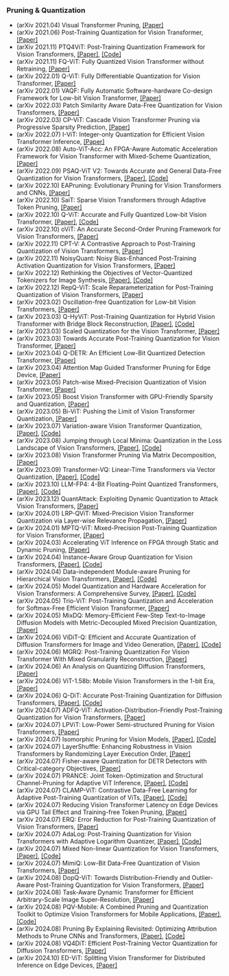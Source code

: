 
### Pruning & Quantization
- (arXiv 2021.04) Visual Transformer Pruning, [[Paper]](https://arxiv.org/pdf/2104.08500.pdf)
- (arXiv 2021.06) Post-Training Quantization for Vision Transformer, [[Paper]](https://arxiv.org/pdf/2106.14156.pdf)
- (arXiv 2021.11) PTQ4ViT: Post-Training Quantization Framework for Vision Transformers, [[Paper]](https://arxiv.org/pdf/2111.12293.pdf), [[Code]](https://github.com/hahnyuan/PTQ4ViT)
- (arXiv 2021.11) FQ-ViT: Fully Quantized Vision Transformer without Retraining, [[Paper]](https://arxiv.org/pdf/2111.15127.pdf)
- (arXiv 2022.01) Q-ViT: Fully Differentiable Quantization for Vision Transformer, [[Paper]](https://arxiv.org/pdf/2201.07703.pdf)
- (arXiv 2022.01) VAQF: Fully Automatic Software-hardware Co-design Framework for Low-bit Vision Transformer, [[Paper]](https://arxiv.org/pdf/2201.06618.pdf)
- (arXiv 2022.03) Patch Similarity Aware Data-Free Quantization for Vision Transformers, [[Paper]](https://arxiv.org/pdf/2203.02250.pdf)
- (arXiv 2022.03) CP-ViT: Cascade Vision Transformer Pruning via Progressive Sparsity Prediction, [[Paper]](https://arxiv.org/pdf/2203.04570.pdf)
- (arXiv 2022.07) I-ViT: Integer-only Quantization for Efficient Vision Transformer Inference, [[Paper]](https://arxiv.org/pdf/2207.01405.pdf)
- (arXiv 2022.08) Auto-ViT-Acc: An FPGA-Aware Automatic Acceleration Framework for Vision Transformer with Mixed-Scheme Quantization, [[Paper]](https://arxiv.org/pdf/2208.05163.pdf)
- (arXiv 2022.09) PSAQ-ViT V2: Towards Accurate and General Data-Free Quantization for Vision Transformers, [[Paper]](https://arxiv.org/pdf/2209.05687.pdf), [[Code]](https://github.com/zkkli/PSAQ-ViT)
- (arXiv 2022.10) EAPruning: Evolutionary Pruning for Vision Transformers and CNNs, [[Paper]](https://arxiv.org/pdf/2210.00181.pdf)
- (arXiv 2022.10) SaiT: Sparse Vision Transformers through Adaptive Token Pruning, [[Paper]](https://arxiv.org/pdf/2210.05832.pdf)
- (arXiv 2022.10) Q-ViT: Accurate and Fully Quantized Low-bit Vision Transformer, [[Paper]](https://arxiv.org/pdf/2210.06707.pdf), [[Code]](https://github.com/YanjingLi0202/Q-ViT)
- (arXiv 2022.10) oViT: An Accurate Second-Order Pruning Framework for Vision Transformers, [[Paper]](https://arxiv.org/pdf/2210.09223.pdf)
- (arXiv 2022.11) CPT-V: A Contrastive Approach to Post-Training Quantization of Vision Transformers, [[Paper]](https://arxiv.org/pdf/2211.09643.pdf)
- (arXiv 2022.11) NoisyQuant: Noisy Bias-Enhanced Post-Training Activation Quantization for Vision Transformers, [[Paper]](https://arxiv.org/pdf/2211.16056.pdf)
- (arXiv 2022.12) Rethinking the Objectives of Vector-Quantized Tokenizers for Image Synthesis, [[Paper]](https://arxiv.org/pdf/2212.03185.pdf), [[Code]](https://github.com/TencentARC/BasicVQ-GEN)
- (arXiv 2022.12) RepQ-ViT: Scale Reparameterization for Post-Training Quantization of Vision Transformers, [[Paper]](https://arxiv.org/pdf/2212.08254.pdf)
- (arXiv 2023.02) Oscillation-free Quantization for Low-bit Vision Transformers, [[Paper]](https://arxiv.org/pdf/2302.02210.pdf)
- (arXiv 2023.03) Q-HyViT: Post-Training Quantization for Hybrid Vision Transformer with Bridge Block Reconstruction, [[Paper]](https://arxiv.org/pdf/2303.12557.pdf), [[Code]](https://github.com/Q-HyViT)
- (arXiv 2023.03) Scaled Quantization for the Vision Transformer, [[Paper]](https://arxiv.org/pdf/2303.13601.pdf)
- (arXiv 2023.03) Towards Accurate Post-Training Quantization for Vision Transformer, [[Paper]](https://arxiv.org/pdf/2303.14341.pdf)
- (arXiv 2023.04) Q-DETR: An Efficient Low-Bit Quantized Detection Transformer, [[Paper]](https://arxiv.org/pdf/2304.00253.pdf)
- (arXiv 2023.04) Attention Map Guided Transformer Pruning for Edge Device, [[Paper]](https://arxiv.org/pdf/2304.01452.pdf)
- (arXiv 2023.05) Patch-wise Mixed-Precision Quantization of Vision Transformer, [[Paper]](https://arxiv.org/pdf/2305.06559.pdf)
- (arXiv 2023.05) Boost Vision Transformer with GPU-Friendly Sparsity and Quantization, [[Paper]](https://arxiv.org/pdf/2305.10727.pdf)
- (arXiv 2023.05) Bi-ViT: Pushing the Limit of Vision Transformer Quantization, [[Paper]](https://arxiv.org/pdf/2305.12354.pdf)
- (arXiv 2023.07) Variation-aware Vision Transformer Quantization, [[Paper]](https://arxiv.org/pdf/2307.00331.pdf), [[Code]](https://github.com/HuangOwen/VVTQ)
- (arXiv 2023.08) Jumping through Local Minima: Quantization in the Loss Landscape of Vision Transformers,  [[Paper]](https://arxiv.org/pdf/2308.10814.pdf), [[Code]](https://github.com/enyac-group/evol-q)
- (arXiv 2023.08) Vision Transformer Pruning Via Matrix Decomposition,  [[Paper]](https://arxiv.org/pdf/2308.10839.pdf)
- (arXiv 2023.09) Transformer-VQ: Linear-Time Transformers via Vector Quantization,  [[Paper]](https://arxiv.org/pdf/2309.16354.pdf), [[Code]](https://github.com/transformer-vq/transformer_vq)
- (arXiv 2023.10) LLM-FP4: 4-Bit Floating-Point Quantized Transformers, [[Paper]](https://arxiv.org/pdf/2310.16836.pdf), [[Code]](https://github.com/nbasyl/LLM-FP4)
- (arXiv 2023.12) QuantAttack: Exploiting Dynamic Quantization to Attack Vision Transformers, [[Paper]](https://arxiv.org/pdf/2312.02220.pdf)
- (arXiv 2024.01) LRP-QViT: Mixed-Precision Vision Transformer Quantization via Layer-wise Relevance Propagation, [[Paper]](https://arxiv.org/pdf/2401.11243.pdf)
- (arXiv 2024.01) MPTQ-ViT: Mixed-Precision Post-Training Quantization for Vision Transformer, [[Paper]](https://arxiv.org/pdf/2401.14895.pdf)
- (arXiv 2024.03) Accelerating ViT Inference on FPGA through Static and Dynamic Pruning, [[Paper]](https://arxiv.org/pdf/2403.14047.pdf)
- (arXiv 2024.04) Instance-Aware Group Quantization for Vision Transformers, [[Paper]](https://arxiv.org/pdf/2404.00928.pdf), [[Code]](https://cvlab.yonsei.ac.kr/projects/IGQ-ViT/)
- (arXiv 2024.04) Data-independent Module-aware Pruning for Hierarchical Vision Transformers, [[Paper]](https://arxiv.org/pdf/2404.13648.pdf), [[Code]](https://github.com/he-y/Data-independent-Module-Aware-Pruning)
- (arXiv 2024.05) Model Quantization and Hardware Acceleration for Vision Transformers: A Comprehensive Survey, [[Paper]](https://arxiv.org/pdf/2405.00314.pdf), [[Code]](https://github.com/DD-DuDa/awesome-vit-quantization-acceleration)
- (arXiv 2024.05) Trio-ViT: Post-Training Quantization and Acceleration for Softmax-Free Efficient Vision Transformer, [[Paper]](https://arxiv.org/pdf/2405.03882.pdf)
- (arXiv 2024.05) MixDQ: Memory-Efficient Few-Step Text-to-Image Diffusion Models with Metric-Decoupled Mixed Precision Quantization, [[Paper]](https://arxiv.org/pdf/2405.17873.pdf)
- (arXiv 2024.06) ViDiT-Q: Efficient and Accurate Quantization of Diffusion Transformers for Image and Video Generation, [[Paper]](https://arxiv.org/pdf/2406.02540.pdf), [[Code]](https://github.com/A-suozhang/ViDiT-Q)
- (arXiv 2024.06) MGRQ: Post-Training Quantization For Vision Transformer With Mixed Granularity Reconstruction, [[Paper]](https://arxiv.org/pdf/2406.09229.pdf)
- (arXiv 2024.06) An Analysis on Quantizing Diffusion Transformers, [[Paper]](https://arxiv.org/pdf/2406.11100.pdf)
- (arXiv 2024.06) ViT-1.58b: Mobile Vision Transformers in the 1-bit Era, [[Paper]](https://arxiv.org/pdf/2406.18051)
- (arXiv 2024.06) Q-DiT: Accurate Post-Training Quantization for Diffusion Transformers, [[Paper]](https://arxiv.org/pdf/2406.17343), [[Code]](https://github.com/Juanerx/Q-DiT)
- (arXiv 2024.07) ADFQ-ViT: Activation-Distribution-Friendly Post-Training Quantization for Vision Transformers, [[Paper]](https://arxiv.org/pdf/2407.02763)
- (arXiv 2024.07) LPViT: Low-Power Semi-structured Pruning for Vision Transformers, [[Paper]](https://arxiv.org/pdf/2407.02068)
- (arXiv 2024.07) Isomorphic Pruning for Vision Models, [[Paper]](https://arxiv.org/pdf/2407.04616), [[Code]](https://github.com/VainF/Isomorphic-Pruning)
- (arXiv 2024.07) LayerShuffle: Enhancing Robustness in Vision Transformers by Randomizing Layer Execution Order, [[Paper]](https://arxiv.org/pdf/2407.04513)
- (arXiv 2024.07) Fisher-aware Quantization for DETR Detectors with Critical-category Objectives, [[Paper]](https://arxiv.org/pdf/2407.03442)
- (arXiv 2024.07) PRANCE: Joint Token-Optimization and Structural Channel-Pruning for Adaptive ViT Inference, [[Paper]](https://arxiv.org/pdf/2407.05010), [[Code]](https://github.com/ChildTang/PRANCE)
- (arXiv 2024.07) CLAMP-ViT: Contrastive Data-Free Learning for Adaptive Post-Training Quantization of ViTs, [[Paper]](https://arxiv.org/pdf/2407.05266), [[Code]](https://github.com/georgia-tech-synergy-lab/CLAMP-ViT.git)
- (arXiv 2024.07) Reducing Vision Transformer Latency on Edge Devices via GPU Tail Effect and Training-free Token Pruning, [[Paper]](https://arxiv.org/pdf/2407.05941)
- (arXiv 2024.07) ERQ: Error Reduction for Post-Training Quantization of Vision Transformers, [[Paper]](https://arxiv.org/pdf/2407.06794)
- (arXiv 2024.07) AdaLog: Post-Training Quantization for Vision Transformers with Adaptive Logarithm Quantizer, [[Paper]](https://arxiv.org/pdf/2407.12951), [[Code]](https://github.com/GoatWu/AdaLog)
- (arXiv 2024.07) Mixed Non-linear Quantization for Vision Transformers, [[Paper]](https://arxiv.org/pdf/2407.18437), [[Code]](https://gitlab.com/ones-ai/mixed-non-linear-quantization)
- (arXiv 2024.07) MimiQ: Low-Bit Data-Free Quantization of Vision Transformers, [[Paper]](https://arxiv.org/pdf/2407.20021)
- (arXiv 2024.08) DopQ-ViT: Towards Distribution-Friendly and Outlier-Aware Post-Training Quantization for Vision Transformers, [[Paper]](https://arxiv.org/pdf/2408.03291)
- (arXiv 2024.08) Task-Aware Dynamic Transformer for Efficient Arbitrary-Scale Image Super-Resolution, [[Paper]](https://arxiv.org/pdf/2408.08736)
- (arXiv 2024.08) PQV-Mobile: A Combined Pruning and Quantization Toolkit to Optimize Vision Transformers for Mobile Applications, [[Paper]](https://arxiv.org/pdf/2408.08437), [[Code]](https://github.com/kshitij11/PQV-Mobile)
- (arXiv 2024.08) Pruning By Explaining Revisited: Optimizing Attribution Methods to Prune CNNs and Transformers, [[Paper]](https://arxiv.org/pdf/2408.12568), [[Code]](https://github.com/erfanhatefi/Pruning-by-eXplaining-in-PyTorch)
- (arXiv 2024.08) VQ4DiT: Efficient Post-Training Vector Quantization for Diffusion Transformers, [[Paper]](https://arxiv.org/pdf/2408.17131)
- (arXiv 2024.10) ED-ViT: Splitting Vision Transformer for Distributed Inference on Edge Devices, [[Paper]](https://arxiv.org/pdf/2410.11650)

